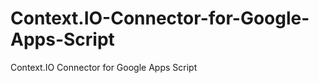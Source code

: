 Context.IO-Connector-for-Google-Apps-Script
===========================================

Context.IO Connector for Google Apps Script
